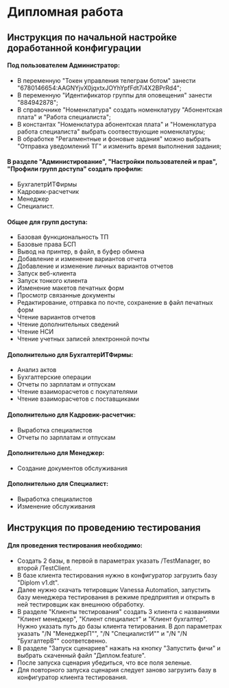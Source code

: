 # Дипломная работа


## Инструкция по начальной настройке доработанной конфигурации

#### Под пользователем Администратор:
- В переменную "Токен управления телеграм ботом" занести "6780146654:AAGNYjvX0jqxtxJOYhYpfFdt7i4X2BPrRd4";
- В переменную "Идентификатор группы для оповещения" занести "884942878";
- В справочнике "Номенклатура" создать номенклатуру "Абонентская плата" и "Работа специалиста";
- В константах "Номенклатура абонентская плата" и "Номенклатура работа специалиста" выбрать соотвествующие номенклатуры;
- В обработке "Регалментные и фоновые задания" можно выбрать "Отправка уведомлений ТГ" и изменить время выполнения задания;
#### В разделе "Администирование", "Настройки пользователей и прав", "Профили групп доступа" создать профили:
- БухгалетрИТФирмы
- Кадровик-расчетчик
- Менеджер
- Специалист.
#### Общее для групп доступа:
- Базовая функциональность ТП
- Базовые права БСП
- Вывод на принтер, в файл, в буфер обмена
- Добавление и изменение вариантов отчета
- Добавление и изменение личных вариантов отчетов
- Запуск веб-клиента
- Запуск тонкого клиента
- Изменение макетов печатных форм
- Просмотр связанные документы
- Редактирование, отправка по почте, сохранение в файл печатных форм
- Чтение вариантов отчетов
- Чтение дополнительных сведений
- Чтение НСИ
- Чтение учетных записей электронной почты

#### Дополнительно для БухгалтерИТФирмы:
- Анализ актов
- Бухгалтерские операции
- Отчеты по зарплатам и отпускам
- Чтение взаиморасчетов с покупателями
- Чтение взаиморасчетов с поставщиками

#### Дополнительно для Кадровик-расчетчик:
- Выработка специалистов
- Отчеты по зарплатам и отпускам

#### Дополнительно для Менеджер:
- Создание документов обслуживания

#### Дополнительно для Специалист:
- Выработка специалистов
- Изменение обслуживания


## Инструкция по проведению тестирования

#### Для проведения тестирования необходимо:
- Cоздать 2 базы, в первой в параметрах указать /TestManager, во второй /TestClient.
- В базе клиента тестирования нужно в конфигуратор загрузить базу "Diplom v1.dt".
- Далее нужно скачать тетировщик Vanessa Automation, запустить базу менеджера тестирования в режиме предприятия и открыть в ней тестировщик как внешнюю обработку.
- В разделе "Клиенты тестирования" создать 3 клиента с названиями "Клиент менеджер", "Клиент специалист" и "Клиент бухгалтер". Нужно указать путь до базы клиента тетирования. В доп параметрах указать "/N "МенеджерП"", "/N "СпециалистИ"" и "/N "/N "БухгалтерВ"" соответсвенно.
- В разделе "Запуск сценариев" нажать на кнопку "Запустить фичи" и выбрать скаченный файл "Диплом.feature".
- После запуска сценария убедиться, что все поля зеленые. 
- Для повторного запуска сценария следует заново загрузить базу в конфигуратор клиента тестирования.

